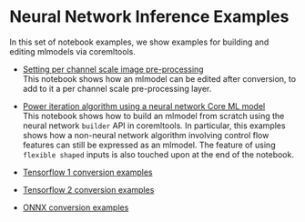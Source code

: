 Neural Network Inference Examples
=================================

In this set of notebook examples, we show examples for building and editing mlmodels via coremltools. 

- [Setting per channel scale image pre-processing](Image_preprocessing_per_channel_scale.ipynb)  
This notebook shows how an mlmodel can be edited after conversion, to add to it a per channel scale pre-processing layer.

- [Power iteration algorithm using a neural network Core ML model](Neural_network_control_flow_power_iteration.ipynb)  
This notebook shows how to build an mlmodel from scratch using the neural network `builder` API in coremltools.
In particular, this examples shows how a non-neural network algorithm involving control flow features can still be 
expressed as an mlmodel. The feature of using `flexible shaped` inputs is also touched upon at the end of the notebook.

- [Tensorflow 1 conversion examples](tensorflow_converter/Tensorflow_1)

- [Tensorflow 2 conversion examples](tensorflow_converter/Tensorflow_2)
  
- [ONNX conversion examples](onnx_converter)

